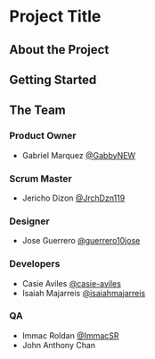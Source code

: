 # Project Title

## About the Project

## Getting Started

## The Team
### Product Owner
- Gabriel Marquez
[@GabbyNEW](https://github.com/GabbyNEW)

### Scrum Master 
- Jericho Dizon
[@JrchDzn119 ](https://github.com/JrchDzn119)

### Designer
- Jose Guerrero
[@guerrero10jose](https://github.com/guerrero10jose)

### Developers
- Casie Aviles
[@casie-aviles](https://github.com/casie-aviles) <br>
- Isaiah Majarreis
[@isaiahmajarreis](https://github.com/isaiahmajarreis)

### QA
- Immac Roldan
[@ImmacSR](https://github.com/ImmacSR) <br>
- John Anthony Chan
